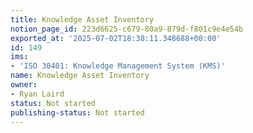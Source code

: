 ```yaml
---
title: Knowledge Asset Inventory
notion_page_id: 223d6625-c679-80a9-879d-f801c9e4e54b
exported_at: '2025-07-02T18:38:11.348688+00:00'
id: 149
ims:
- 'ISO 30401: Knowledge Management System (KMS)'
name: Knowledge Asset Inventory
owner:
- Ryan Laird
status: Not started
publishing-status: Not started
---
```


